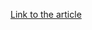 [Link to the article](https://www.akamai.com/blog/security/2024/feb/the-web-scraping-problem-part-three-protecting-against-botnets)
